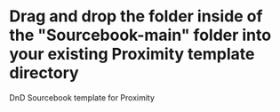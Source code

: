 # Drag and drop the folder inside of the "Sourcebook-main" folder into your existing Proximity template directory
 DnD Sourcebook template for Proximity
